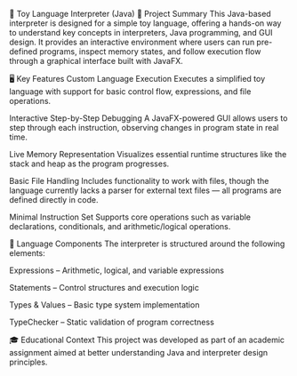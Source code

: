 🧠 Toy Language Interpreter (Java)
🚀 Project Summary
This Java-based interpreter is designed for a simple toy language, offering a hands-on way to understand key concepts in interpreters, Java programming, and GUI design. It provides an interactive environment where users can run pre-defined programs, inspect memory states, and follow execution flow through a graphical interface built with JavaFX.

🖥️ Key Features
Custom Language Execution
Executes a simplified toy language with support for basic control flow, expressions, and file operations.

Interactive Step-by-Step Debugging
A JavaFX-powered GUI allows users to step through each instruction, observing changes in program state in real time.

Live Memory Representation
Visualizes essential runtime structures like the stack and heap as the program progresses.

Basic File Handling
Includes functionality to work with files, though the language currently lacks a parser for external text files — all programs are defined directly in code.

Minimal Instruction Set
Supports core operations such as variable declarations, conditionals, and arithmetic/logical operations.

🧱 Language Components
The interpreter is structured around the following elements:

Expressions – Arithmetic, logical, and variable expressions

Statements – Control structures and execution logic

Types & Values – Basic type system implementation

TypeChecker – Static validation of program correctness

🎓 Educational Context
This project was developed as part of an academic assignment aimed at better understanding Java and interpreter design principles.
